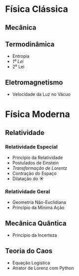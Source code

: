 # Física Clássica

## Mecânica

## Termodinâmica

- Entropia
- *1⁰ Lei*
- 2⁰ Lei

## Eletromagnetismo

- Velocidade da Luz no Vácuo

# Física Moderna

## Relatividade

### Relatividade Especial

- Princípio da Relatividade
- Postulados de Einstein
- *Transformação de Lorentz*
- Contração do Espaço 
- Dilatação do ☀️ 

### Relatividade Geral

- Geometria Não-Euclidiana
- Princípio da Mínima Ação

## Mecânica Quântica

- Princípio da Incerteza

## Teoria do Caos

- Equação Logística
- Atrator de Lorenz com Python